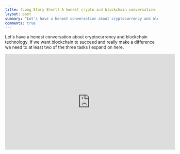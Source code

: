 ```yaml
---
title: (Long Story Short) A honest crypto and blockchain conversation  
layout: post
summary: "Let's have a honest conversation about cryptocurrency and blockchain technology. If we want blockchain to succeed and really make a difference we need to at least two of the three tasks I expand on here."
comments: true
---
```


Let's have a honest conversation about cryptocurrency and blockchain technology. If we want blockchain to succeed and really make a difference we need to at least two of the three tasks I expand on here.

<iframe width="560" height="315" src="https://www.youtube.com/embed/ifewRbeIhSc" frameborder="0" allow="autoplay; encrypted-media" allowfullscreen></iframe>
